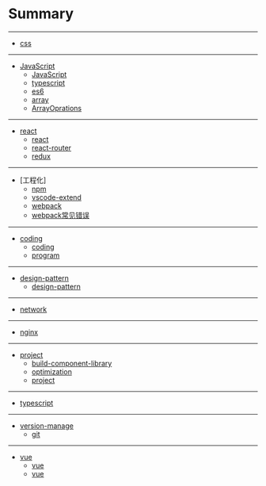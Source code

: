 # Summary

<!-- * [Introduction](README.md) -->

---

* [css](css/css_notes.md)

---

* [JavaScript](JavaScript/readme.md)
  * [JavaScript](JavaScript/JavaScript.md)
  * [typescript](JavaScript/typescript.md)
  * [es6](JavaScript/es6.md)
  * [array](JavaScript/array.md)
  * [ArrayOprations](JavaScript/ArrayOprations.md)

---

* [react](react/readme.md)
  * [react](react/react.md)
  * [react-router](react/react-router.md)
  * [redux](react/redux.md)

---

* [工程化]
  * [npm](工程化/npm.md)
  * [vscode-extend](工程化/vscode-extend.md)
  * [webpack](工程化/webpack.md)
  * [webpack常见错误](工程化/webpack常见错误.md)
  
---

* [coding](coding/coding.md)
  * [coding](coding/coding.md)
  * [program](coding/program.md)

---

* [design-pattern](design-pattern/design-pattern.md)
  * [design-pattern](design-pattern/design-pattern.md)

---

* [network](network/network.md)

---

* [nginx](nginx/nginx.md)

---

* [project](project/project.md)
  * [build-component-library](project/build-component-library.md)
  * [optimization](project/optimization.md)
  * [project](project/project.md)

---

* [typescript](typescript/typescript.md)

---

* [version-manage]()
  * [git](version-manage/git.md)

---
* [vue]()
  * [vue](vue/vue.md)
  * [vue](vue/react与vue对比.md)
